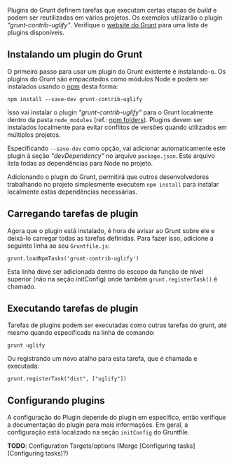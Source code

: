 Plugins do Grunt definem tarefas que executam certas etapas de *build* e podem ser reutilizadas em vários projetos. Os exemplos utilizarão o plugin _"grunt-contrib-uglify"_. Verifique o [website do Grunt](http://gruntjs.com/) para uma lista de plugins disponíveis.

## Instalando um plugin do Grunt

O primeiro passo para usar um plugin do Grunt existente é instalando-o. Os plugins do Grunt são empacotados como módulos Node e podem ser instalados usando o [npm](http://npmjs.org) desta forma:

`npm install --save-dev grunt-contrib-uglify`

Isso vai instalar o plugin _"grunt-contrib-uglify"_ para o Grunt localmente dentro da pasta `node_modules` (ref.: [npm folders](https://npmjs.org/doc/folders.html)). Plugins devem ser instalados localmente para evitar conflitos de versões quando utilizados em múltiplos projetos.

Especificando `--save-dev` como opção, vai adicionar automaticamente este plugin á seção _"devDependency"_ no arquivo `package.json`. Este arquivo lista todas as dependências para Node no projeto.

Adicionando o plugin do Grunt, permitirá que outros desenvolvedores trabalhando no projeto simplesmente executem `npm install` para instalar localmente estas dependências necessárias.

## Carregando tarefas de plugin

Agora que o plugin está instalado, é hora de avisar ao Grunt sobre ele e deixá-lo carregar todas as tarefas definidas. Para fazer isso, adicione a seguinte linha ao seu `Gruntfile.js`:

`grunt.loadNpmTasks('grunt-contrib-uglify')`

Esta linha deve ser adicionada dentro do escopo da função de nível superior (não na seção initConfig) onde também `grunt.registerTask()` é chamado.

## Executando tarefas de plugin

Tarefas de plugins podem ser executadas como outras tarefas do grunt, até mesmo quando especificada na linha de comando:

`grunt uglify`

Ou registrando um novo atalho para esta tarefa, que é chamada e executada:

`grunt.registerTask("dist", ["uglify"])`

## Configurando plugins

A configuração do Plugin depende do plugin em específico, então verifique a documentação do plugin para mais informações. Em geral, a configuração está localizado na seção `initConfig` do Gruntfile.

**TODO**: Configuration Targets/options (Merge [Configuring tasks](Configuring tasks)?)
